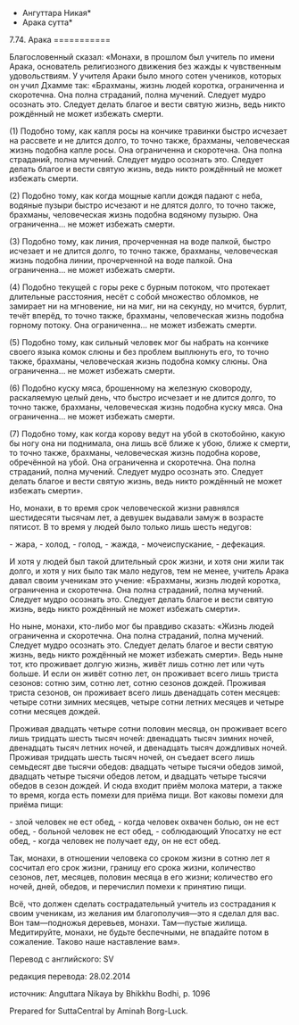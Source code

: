 * Ангуттара Никая*
* Арака сутта*

7\.74\. Арака
\=\=\=\=\=\=\=\=\=\=\=

Благословенный сказал: «Монахи, в прошлом был учитель по имени Арака, основатель религиозного движения без жажды к чувственным удовольствиям\. У учителя Араки было много сотен учеников, которых он учил Дхамме так: «Брахманы, жизнь людей коротка, ограниченна и скоротечна\. Она полна страданий, полна мучений\. Следует мудро осознать это\. Следует делать благое и вести святую жизнь, ведь никто рождённый не может избежать смерти\.

\(1\) Подобно тому, как капля росы на кончике травинки быстро исчезает на рассвете и не длится долго, то точно также, брахманы, человеческая жизнь подобна капле росы\. Она ограниченна и скоротечна\. Она полна страданий, полна мучений\. Следует мудро осознать это\. Следует делать благое и вести святую жизнь, ведь никто рождённый не может избежать смерти\.

\(2\) Подобно тому, как когда мощные капли дождя падают с неба, водяные пузыри быстро исчезают и не длятся долго, то точно также, брахманы, человеческая жизнь подобна водяному пузырю\. Она ограниченна… не может избежать смерти\.

\(3\) Подобно тому, как линия, прочерченная на воде палкой, быстро исчезает и не длится долго, то точно также, брахманы, человеческая жизнь подобна линии, прочерченной на воде палкой\. Она ограниченна… не может избежать смерти\.

\(4\) Подобно текущей с горы реке с бурным потоком, что протекает длительные расстояния, несёт с собой множество обломков, не замирает ни на мгновение, ни на миг, ни на секунду, но мчится, бурлит, течёт вперёд, то точно также, брахманы, человеческая жизнь подобна горному потоку\. Она ограниченна… не может избежать смерти\.

\(5\) Подобно тому, как сильный человек мог бы набрать на кончике своего языка комок слюны и без проблем выплюнуть его, то точно также, брахманы, человеческая жизнь подобна комку слюны\. Она ограниченна… не может избежать смерти\.

\(6\) Подобно куску мяса, брошенному на железную сковороду, раскаляемую целый день, что быстро исчезает и не длится долго, то точно также, брахманы, человеческая жизнь подобна куску мяса\. Она ограниченна… не может избежать смерти\.

\(7\) Подобно тому, как когда корову ведут на убой в скотобойню, какую бы ногу она ни поднимала, она лишь всё ближе к убою, ближе к смерти, то точно также, брахманы, человеческая жизнь подобна корове, обречённой на убой\. Она ограниченна и скоротечна\. Она полна страданий, полна мучений\. Следует мудро осознать это\. Следует делать благое и вести святую жизнь, ведь никто рождённый не может избежать смерти»\.

Но, монахи, в то время срок человеческой жизни равнялся шестидесяти тысячам лет, а девушек выдавали замуж в возрасте пятисот\. В то время у людей было только лишь шесть недугов:

\- жара,
\- холод,
\- голод,
\- жажда,
\- мочеиспускание,
\- дефекация\.

И хотя у людей был такой длительный срок жизни, и хотя они жили так долго, и хотя у них было так мало недугов, тем не менее, учитель Арака давал своим ученикам это учение: «Брахманы, жизнь людей коротка, ограниченна и скоротечна\. Она полна страданий, полна мучений\. Следует мудро осознать это\. Следует делать благое и вести святую жизнь, ведь никто рождённый не может избежать смерти»\.

Но ныне, монахи, кто\-либо мог бы правдиво сказать: «Жизнь людей ограниченна и скоротечна\. Она полна страданий, полна мучений\. Следует мудро осознать это\. Следует делать благое и вести святую жизнь, ведь никто рождённый не может избежать смерти»\. Ведь ныне тот, кто проживает долгую жизнь, живёт лишь сотню лет или чуть больше\. И если он живёт сотню лет, он проживает всего лишь триста сезонов: сотню зим, сотню лет, сотню сезонов дождей\. Проживая триста сезонов, он проживает всего лишь двенадцать сотен месяцев: четыре сотни зимних месяцев, четыре сотни летних месяцев и четыре сотни месяцев дождей\.

Проживая двадцать четыре сотни половин месяца, он проживает всего лишь тридцать шесть тысяч ночей: двенадцать тысяч зимних ночей, двенадцать тысяч летних ночей, и двенадцать тысяч дождливых ночей\. Проживая тридцать шесть тысяч ночей, он съедает всего лишь семьдесят две тысячи обедов: двадцать четыре тысячи обедов зимой, двадцать четыре тысячи обедов летом, и двадцать четыре тысячи обедов в сезон дождей\. И сюда входит приём молока матери, а также то время, когда есть помехи для приёма пищи\. Вот каковы помехи для приёма пищи:

\- злой человек не ест обед,
\- когда человек охвачен болью, он не ест обед,
\- больной человек не ест обед,
\- соблюдающий Упосатху не ест обед,
\- когда человек не получает еду, он не ест обед\.

Так, монахи, в отношении человека со сроком жизни в сотню лет я сосчитал его срок жизни, границу его срока жизни, количество сезонов, лет, месяцев, половин месяца в его жизни; количество его ночей, дней, обедов, и перечислил помехи к принятию пищи\.

Всё, что должен сделать сострадательный учитель из сострадания к своим ученикам, из желания им благополучия—это я сделал для вас\. Вон там—подножья деревьев, монахи\. Там—пустые жилища\. Медитируйте, монахи, не будьте беспечными, не впадайте потом в сожаление\. Таково наше наставление вам»\.

Перевод с английского: SV

редакция перевода: 28\.02\.2014

источник: Anguttara Nikaya by Bhikkhu Bodhi, p\. 1096

Prepared for SuttaCentral by Aminah Borg\-Luck\.